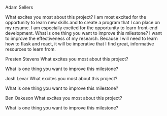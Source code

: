 Adam Sellers

What excites you most about this project?
    I am most excited for the opportunity to learn new skills and to create a program that I can place on my resume.
    I am especially excited for the opportunity to learn front-end development.
What is one thing you want to improve this milestone?
    I want to improve the effectiveness of my research. 
    Because I will need to learn how to flask and react, it will be imperative that I find great, informative resources to learn from. 




Presten Stevens
What excites you most about this project?


What is one thing you want to improve this milestone?






Josh Levar
What excites you most about this project?


What is one thing you want to improve this milestone?






Ben Oakeson
What excites you most about this project?


What is one thing you want to improve this milestone?


